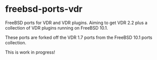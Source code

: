 # freebsd-ports-vdr
FreeBSD ports for VDR and VDR plugins. Aiming to get VDR 2.2 plus a collection
of VDR plugins running on FreeBSD 10.1.

These ports are forked off the VDR 1.7 ports from the FreeBSD 10.1 ports collection.

This is work in progress!
